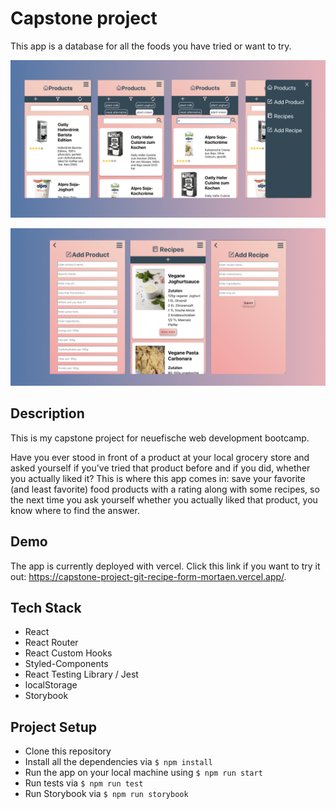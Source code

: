# Capstone project

This app is a database for all the foods you have tried or want to try.

![Screenshots1](screenshots1.png)

![Screenshots2](screenshots2.png)

## Description

This is my capstone project for neuefische web development bootcamp.

Have you ever stood in front of a product at your local grocery store and asked yourself if you've tried that product before and if you did, whether you actually liked it?
This is where this app comes in: save your favorite (and least favorite) food products with a rating along with some recipes, so the next time you ask yourself whether you actually liked that product, you know where to find the answer.

## Demo

The app is currently deployed with vercel. Click this link if you want to try it out: https://capstone-project-git-recipe-form-mortaen.vercel.app/.

## Tech Stack

- React
- React Router
- React Custom Hooks
- Styled-Components
- React Testing Library / Jest
- localStorage
- Storybook

## Project Setup

- Clone this repository
- Install all the dependencies via `$ npm install`
- Run the app on your local machine using `$ npm run start`
- Run tests via `$ npm run test`
- Run Storybook via `$ npm run storybook`
